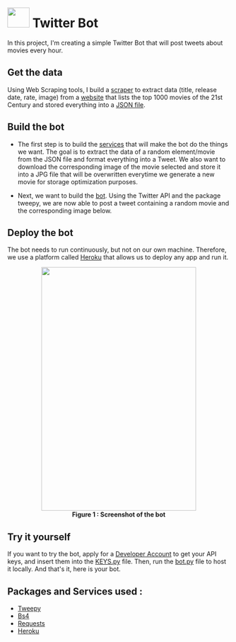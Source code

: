 # <img src="https://user-images.githubusercontent.com/79513906/133940646-d0d40127-6465-46aa-9d11-10d29232d00d.gif" width="50" height="45"> Twitter Bot 

In this project, I'm creating a simple Twitter Bot that will post tweets about movies every hour.

## Get the data

Using Web Scraping tools, I build a [scraper](https://github.com/NawfelBC/Twitter-Bot/blob/main/scraper.py) to extract data (title, release date, rate, image) from a [website](https://www.listchallenges.com/top-1000-movies-of-the-21st-century-tspdt) that lists the top 1000 movies of the 21st Century and stored everything into a [JSON file](https://github.com/NawfelBC/Twitter-Bot/blob/main/data.json).

## Build the bot

- The first step is to build the [services](https://github.com/NawfelBC/Twitter-Bot/blob/main/services.py) that will make the bot do the things we want. The goal is to extract the data of a random element/movie from the JSON file and format everything into a Tweet. We also want to download the corresponding image of the movie selected and store it into a JPG file that will be overwritten everytime we generate a new movie for storage optimization purposes. 

- Next, we want to build the [bot](https://github.com/NawfelBC/Twitter-Bot/blob/main/bot.py). Using the Twitter API and the package tweepy, we are now able to post a tweet containing a random movie and the corresponding image below.

## Deploy the bot

The bot needs to run continuously, but not on our own machine. Therefore, we use a platform called [Heroku](https://www.heroku.com) that allows us to deploy any app and run it. 

<p align="center">
<img src="https://user-images.githubusercontent.com/79513906/132551693-62e8a8a1-e9b6-4e5e-8681-03e8f7771f19.PNG" width="350" height="550">
<br><strong>Figure 1 : Screenshot of the bot</br></strong>
</p>

## Try it yourself

If you want to try the bot, apply for a [Developer Account](https://developer.twitter.com/en/apply-for-access) to get your API keys, and insert them into the [KEYS.py](https://github.com/NawfelBC/Twitter-Bot/blob/main/KEYS.py) file. Then, run the [bot.py](https://github.com/NawfelBC/Twitter-Bot/blob/main/bot.py) file to host it locally. And that's it, here is your bot.

## Packages and Services used :
- [Tweepy](https://www.tweepy.org/)  
- [Bs4](https://www.crummy.com/software/BeautifulSoup/bs4/doc/)  
- [Requests](https://docs.python-requests.org/en/master/)  
- [Heroku](https://www.heroku.com/)
